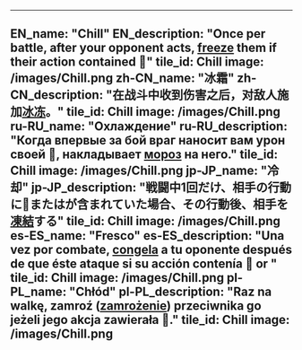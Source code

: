 ---

EN_name: "Chill"
EN_description: "Once per battle, after your opponent acts, <u>freeze</u> them if their action contained 🔸"
tile_id: Chill
image: /images/Chill.png
zh-CN_name: "冰霜"
zh-CN_description: "在战斗中收到伤害之后，对敌人施加<u>冰冻</u>。"
tile_id: Chill
image: /images/Chill.png
ru-RU_name: "Охлаждение"
ru-RU_description: "Когда впервые за бой враг наносит вам урон своей 🔸, накладывает <u>мороз</u> на него."
tile_id: Chill
image: /images/Chill.png
jp-JP_name: "冷却"
jp-JP_description: "戦闘中1回だけ、相手の行動に🔸またはが含まれていた場合、その行動後、相手を<u>凍結</u>する"
tile_id: Chill
image: /images/Chill.png
es-ES_name: "Fresco"
es-ES_description: "Una vez por combate, <u>congela</u> a tu oponente después de que éste ataque si su acción contenía 🔸 or "
tile_id: Chill
image: /images/Chill.png
pl-PL_name: "Chłód"
pl-PL_description: "Raz na walkę, zamroź (<u>zamrożenie</u>) przeciwnika go jeżeli jego akcja zawierała 🔸."
tile_id: Chill
image: /images/Chill.png
---